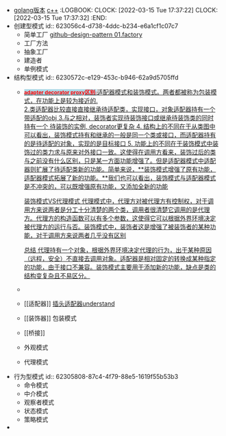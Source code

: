 - [golang版本](https://github.com/senghoo/golang-design-pattern)  [c++](https://github.com/liu-jianhao/Cpp-Design-Patterns/blob/master/Singleton/Singleton.cpp)
  :LOGBOOK:
  CLOCK: [2022-03-15 Tue 17:37:22]
  CLOCK: [2022-03-15 Tue 17:37:32]
  :END:
- 创建型模式
  id:: 623056c4-d738-4ddc-b234-e6a1cf1c07c7
	- 简单工厂 [github-design-pattern 01.factory](https://github.com/feng1o/design-pattern/blob/master/01.simple_factory.cpp)
	- 工厂方法
	- 抽象工厂
	- 建造者
	- 单例模式
- 结构型模式
  id:: 6230572c-e129-453c-b946-62a9d5705ffd
	- <a class="gray subw  inline-box underline" 
	   href=https://blog.csdn.net/LU_ZHAO/article/details/105223637><span style="color: red;background-color: lightblue;font-weight:bold;font-size:12px">adapter decorator proxy区别:</span>适配器模式和装饰模式。两者都被称为包装模式，在功能上是较为接近的.  
	   2.类适配器比较直接直接继承待适配类，实现接口，对象适配器持有一个带适配的obj
	   3.与之相对，装饰者实现待装饰接口或继承待装饰类的同时持有一个 待装饰的实例, decorator更复杂
	   4. 结构上的不同在于从类图中可以看出，装饰模式持有和继承的一般是同一个类或接口，而适配器持有的是待适配的对象，实现的是目标接口
	   5. 功能上的不同在于装饰模式中装饰过的类力求与原来对外接口一致。这使得在调用方看来，装饰过后的类与之前没有什么区别，只是某一方面功能增强了。但是适配器模式中适配器则扩展了待适配类新的功能。简单来说，**装饰模式增强了原有功能，适配器模式拓展了新的功能。**我们也可以看出，装饰模式与适配器模式是不冲突的，可以既增强原有功能，又添加全新的功能
	  
	  装饰模式VS代理模式
	  代理模式中，代理方对被代理方有控制权，对于调用方来说两者是分工十分清楚的两个类，调用者很清楚它调用的是代理方。代理方的构造函数可以有多个参数，这使得它可以根据外界环境决定被代理方的运行与否。装饰模式中，装饰者这是增强了被装饰者的某种功能，对于调用方来说两者几乎没有区别
	  
	  总结  代理持有一个对象，根据外界环境决定代理的行为，出于某种原因（远程，安全）不直接去调用对象。适配器是相对固定的转换成某种指定的功能，由于接口不兼容。装饰模式主要用于添加新的功能，缺点是类的结构变复杂且不易区分。</a>
	-
	- [[适配器]] <a href=https://blog.csdn.net/lh844386434/article/details/17928331>插头适配器understand</a>
	- [[装饰器]] 包装模式
	- [[桥接]]
	- 外观模式
	- 代理模式
- 行为型模式
  id:: 62305808-87c4-4f79-88e5-1619f55b53b3
	- 命令模式
	- 中介模式
	- 观察者模式
	- 状态模式
	- 策略模式
-